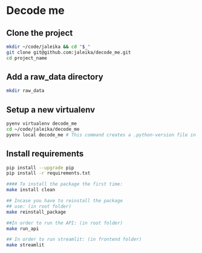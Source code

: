# Decode me

## Clone the project

```bash
mkdir ~/code/jaleika && cd "$_"
git clone git@github.com:jaleika/decode_me.git
cd project_name
```
## Add a raw_data directory

```bash
mkdir raw_data
```

## Setup a new virtualenv

```bash
pyenv virtualenv decode_me
cd ~/code/jaleika/decode_me
pyenv local decode_me # This command creates a .python-version file in the directory of the project containing the name of the virtual env (cat .python-version). This is what allows pyenv to know which virtual env to use.
```

## Install requirements

```bash
pip install --upgrade pip
pip install -r requirements.txt

#### To install the package the first time:
make install clean

## Incase you have to reinstall the package
## use: (in root folder)
make reinstall_package

##In order to run the API: (in root folder)
make run_api

## In order to run streamlit: (in frontend folder)
make streamlit

```
